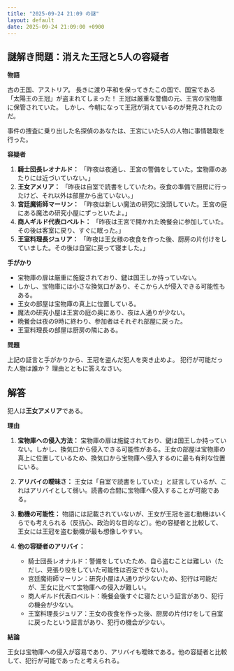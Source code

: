 ```yaml
---
title: "2025-09-24 21:09 の謎"
layout: default
date: 2025-09-24 21:09:00 +0900
---
```

## 謎解き問題：消えた王冠と5人の容疑者

**物語**

古の王国、アストリア。
長きに渡り平和を保ってきたこの国で、国宝である「太陽王の王冠」が盗まれてしまった！
王冠は厳重な警備の元、王宮の宝物庫に保管されていた。
しかし、今朝になって王冠が消えているのが発見されたのだ。

事件の捜査に乗り出した名探偵のあなたは、王宮にいた5人の人物に事情聴取を行った。

**容疑者**

1.  **騎士団長レオナルド：** 「昨夜は夜通し、王宮の警備をしていた。宝物庫のあたりには近づいていない。」
2.  **王女アメリア：** 「昨夜は自室で読書をしていたわ。夜食の準備で厨房に行ったけど、それ以外は部屋から出ていない。」
3.  **宮廷魔術師マーリン：** 「昨夜は新しい魔法の研究に没頭していた。王宮の庭にある魔法の研究小屋にずっといたよ。」
4.  **商人ギルド代表ロベルト：** 「昨夜は王宮で開かれた晩餐会に参加していた。その後は客室に戻り、すぐに眠った。」
5.  **王室料理長ジュリア：** 「昨夜は王女様の夜食を作った後、厨房の片付けをしていました。その後は自室に戻って寝ました。」

**手がかり**

*   宝物庫の扉は厳重に施錠されており、鍵は国王しか持っていない。
*   しかし、宝物庫には小さな換気口があり、そこから人が侵入できる可能性もある。
*   王女の部屋は宝物庫の真上に位置している。
*   魔法の研究小屋は王宮の庭の奥にあり、夜は人通りが少ない。
*   晩餐会は夜の9時に終わり、参加者はそれぞれ部屋に戻った。
*   王室料理長の部屋は厨房の隣にある。

**問題**

上記の証言と手がかりから、王冠を盗んだ犯人を突き止めよ。
犯行が可能だった人物は誰か？
理由とともに答えなさい。

## 解答

犯人は**王女アメリア**である。

**理由**

1.  **宝物庫への侵入方法：** 宝物庫の扉は施錠されており、鍵は国王しか持っていない。しかし、換気口から侵入できる可能性がある。王女の部屋は宝物庫の真上に位置しているため、換気口から宝物庫へ侵入するのに最も有利な位置にいる。

2.  **アリバイの曖昧さ：** 王女は「自室で読書をしていた」と証言しているが、これはアリバイとして弱い。読書の合間に宝物庫へ侵入することが可能である。

3.  **動機の可能性：** 物語には記載されていないが、王女が王冠を盗む動機はいくらでも考えられる（反抗心、政治的な目的など）。他の容疑者と比較して、王女には王冠を盗む動機が最も想像しやすい。

4. **他の容疑者のアリバイ：**
    *   騎士団長レオナルド：警備をしていたため、自ら盗むことは難しい（ただし、見張り役をしていた可能性は否定できない）。
    *   宮廷魔術師マーリン：研究小屋は人通りが少ないため、犯行は可能だが、王女に比べて宝物庫への侵入が難しい。
    *   商人ギルド代表ロベルト：晩餐会後すぐに寝たという証言があり、犯行の機会が少ない。
    *   王室料理長ジュリア：王女の夜食を作った後、厨房の片付けをして自室に戻ったという証言があり、犯行の機会が少ない。

**結論**

王女は宝物庫への侵入が容易であり、アリバイも曖昧である。他の容疑者と比較して、犯行が可能であったと考えられる。
